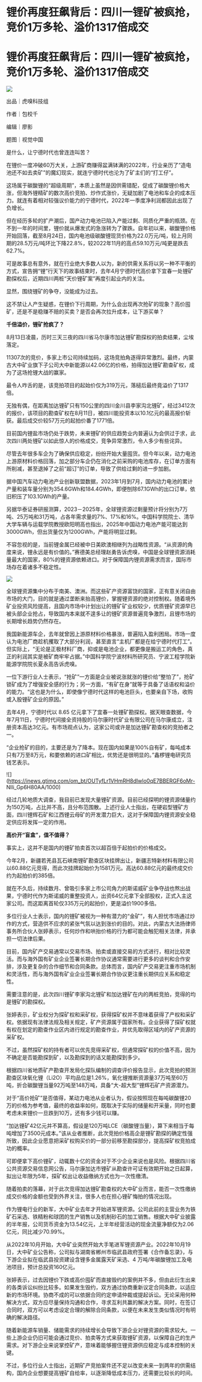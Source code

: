 # 锂价再度狂飙背后：四川一锂矿被疯抢，竞价1万多轮、溢价1317倍成交

# 锂价再度狂飙背后：四川一锂矿被疯抢，竞价1万多轮、溢价1317倍成交

![](https://inews.gtimg.com/om_bt/OmLGTPpZ7VBOx1wTjtBi7HlylJN7i45Kj15-Z-dtmgjS8AA/1000)

出品｜虎嗅科技组

作者｜包校千

编辑｜廖影

题图｜视觉中国

是什么，让宁德时代也曾连连叫苦？

在锂价一度冲破60万大关，上游矿商赚得盆满钵满的2022年，行业亲历了“造电池还不如去卖矿”的魔幻现实，就连宁德时代也沦为了矿主们的“打工仔”。

这场属于碳酸锂的“超级周期”，本质上虽然是因供需错配，促成了碳酸锂价格大涨，但海外锂精矿的数次高价竞拍、炒作式涨价，无疑加剧了电池和车企的成本压力。就连有着相对较强议价能力的宁德时代，2022年一季度净利润都因此出现了负增长。

但在经历多轮的扩产潮后，国产动力电池已陷入产能过剩、同质化严重的瓶颈。在不到一年的时间里，锂价就从爆发式的急涨转为了骤跌。自年初以来，碳酸锂价格开始回落，截至8月24日，国内电池级碳酸锂现货价格为22.0万元/吨，较上月同期的28.5万元/吨环比下降22.8%，较2022年11月的高点59.10万元/吨更是跌去62.7%。

可是故事总有意外，就在行业绝大多数人以为，新的供需关系将以另一种不平衡的方式，宣告拥“锂”行天下的故事结束时，去年4月宁德时代高价拿下宜春一处锂矿勘探权后，近期四川两桩“天价锂矿案”再度引起业内的关注。

显然，围绕锂矿的争夺，没能成为过去。

这不禁让人产生疑惑，在锂价下行周期，为什么会出现再次抢矿的现象？高价囤矿，还是不是稳赚不赔的买卖？是否会再次拉升成本，让下游买单？

**千倍溢价，锂矿抢疯了？**

8月13日凌晨，历时三天三夜的四川省马尔康市加达锂矿勘探权的拍卖结果，尘埃落定。

11307次的竞价，多家上市公司持续加码，这场竞拍角逐得异常激烈。最终，内蒙古大中矿业旗下子公司大中新能源以42.06亿的价格，拍得加达锂矿勘查矿权，成为了这场抢锂大战的赢家。

最令人咋舌的是，该竞拍项目的起始价仅为319万元，落槌后最终竟溢价了1317倍。

无独有偶，在距离加达锂矿只有150公里的四川金川县李家沟北锂矿，经过3412次的报价，该项目的勘查矿权在8月11日，被四川能投资本以10.1亿元的最高报价斩获。最后成交价较57万元的起拍价番了1771倍。

目前国内锂盐市场仍处于跌势，未来锂矿的供应趋势业内普遍认为会供过于求，此次四川两处锂矿以如此惊人的价格成交，竞争异常激烈，令人多少有些诧异。

尽管去年很多车企为了确保供应稳定，纷纷开始大量囤货。但今年以来，动力电池上游原材料价格回落，加之部分车企仍在消化之前采购的电池库存，在订单方面有所削减，甚至退掉了之前“超订”的订单，导致了供给过剩的进一步加剧。

据中国汽车动力电池产业创新联盟数据，2023年1月到7月，国内动力电池的累计产量和装车量分别为354.6GWh和184.4GWh，即便刨除67.1GWh的出口订单，依旧积压了103.1GWh的产量。

另据华泰证券研报测算，2023－2025年，全球锂资源过剩量预计将分别为7万吨、25万吨和31万吨，占各年需求量的7%、17%和16%。中国科学院院士、清华大学车辆与运载学院教授欧阳明高也指出，2025年中国动力电池产能可能达到3000GWh，但出货量仅为1200GWh，产能将明显过剩。

不容忽视的是，当前锂金属已经被中日美欧澳相继列为战略性资源。“从资源的角度来说，锂永远是有价值的。”赛德美总经理赵勇告诉虎嗅，中国是全球锂资源消耗量最大的国家，80%的锂资源依赖进口。对于保障国内锂资源需求而言，国际市场存在着诸多不稳定性。

![](https://inews.gtimg.com/om_bt/OktDgQgoHY635nhyoQnv6eFiXnowp1zbpiro6ND73BimAAA/1000)

全球锂资源集中分布于南美、澳洲。而这些矿产资源富饶的国家，正有意关闭自由市场的大门，目的就是通过垄断来抬高锂价，掌握锂资源的绝对控制权。随着境外矿业投资风险提高，且国内市场中计划出让的锂矿矿业权较少，优质锂矿资源早已被头部企业抢占，导致国内本来就不遑多让的锂矿资源普遍竞争激烈，且锂市场的长期增长趋势仍然存在。

我国新能源车企，去年就曾因上游原材料价格暴涨，普遍陷入盈利困局。市场一度认为电池厂商趁机攫取了大部分利润，甚至直言“主机厂都是在给宁德时代打工”。但实际上，“无论是正极材料厂商，抑或是电池企业，都更像是搬运工的角色，真正的利润其实是被矿商牢牢占据。”中国科学院宁波材料所研究员、宁波工程学院新能源学院院长夏永高告诉虎嗅。

一位下游行业人士表示，“抢矿”一方面是企业被说涨就涨的锂价给“整怕了”，抢矿锁矿成为了增强安全感的行为；另一方面，“有矿在身”就等于具备了话语权和溢价的能力。“这也是为什么，即使像宁德时代这样的电池巨头，也要亲自下场，收购或入股锂矿企业的原因。”

去年4月，宁德时代以 8.65
亿元拿下了宜春一处锂矿勘探权。据天眼查数据，今年7月11日，宁德时代间接全资持股的马尔康时代矿业有限公司在马尔康成立，注册资本高达3亿元。有市场观点认为，这家公司或许是加达锂矿勘查权的竞拍者之一。

“企业抢矿的目的，主要还是为了降本。现在国内如果是100%自有矿，每吨成本只有7万至8万元，和要依赖的进口矿相比，优势还是很明显的。”鑫椤锂电研究员钱艺表示。

![](https://inews.gtimg.com/om_bt/OUTyfLr1VHmRH8dIwlo0qE7BBERGF6oMr-
NIli_Gp6H80AA/1000)

经过几轮地质大调查，我目前已发现大量锂矿资源。目前已经探明的锂资源储量约为150万吨，占比并不高，且分布范围散。上述行业人士指出，在硬岩型锂矿方面，四川锂辉石矿和江西锂云母矿的开发潜力巨大，这对于保障国内锂资源安全稳定供应将发挥一定的作用。

**高价开“盲盒”，值不值得？**

事实上，这并不是国内的锂矿拍卖首次以超百倍于起拍价的价格成交。

今年2月，新疆若羌县瓦石峡南锂矿勘查区块挂牌出让，新疆志特新材料有限公司以60.88亿元竞得，而此次挂牌起始价为1581万元。高达60.88亿元的最终成交价约为起拍价的385倍。

就在不久后，持续数月、曾吸引多家上市公司角力的斯诺威矿业争夺战也熬出战果，宁德时代作为斯诺威的重整投资人，出资64亿元拿下全部股权，正式入主这家公司。而这距离首轮仅335万元的起拍价，更是溢价1900多倍。

多位行业人士表示，国内的锂矿被视为一种有潜力的“金矿”，有人担忧市场通过炒作的方式，营造供不应求的紧张气氛以达到涨价的目的。对此，内蒙古大法扬律师事务所合伙人张婷表示，任何炒作和哄抬价格的行为都可能会触犯相关法律，并承担一切法律后果。

目前，国内矿产交易通常以交易市场、拍卖或直接交易的方式进行，相对比较灵活。而与海外国有矿业企业签署长期合作协议通常需要进行更多的谈判和合作安排，涉及更复杂的合作细节和合同条款。总体而言，国内矿产交易更注重市场机制和灵活性，而与海外国有矿业企业签署长期合作协议更注重长期供应关系和稳定性。

需要注意的是，此次四川锂矿李家沟北锂矿和加达锂矿在内的两桩竞拍，竞得的均是锂矿的勘探权。

张婷表示，矿业权分为探矿权和采矿权，获得探矿权并不意味着获得了产权和采矿权。依据现有法律法规及相关规定，矿产资源属于国家所有。企业获得了探矿权就有权在划定的勘查作业区内进行规定的勘查作业，并优先取得区域内的矿产资源的采矿权。

不过，虽然探矿权的持有者可以优先竞得采矿权，但通常探矿权的价值不高，因为不确定是否能勘探到矿，以及勘探到的话又能勘探到多少。

根据四川省地质矿产勘查开发局化探队编制的调查评价报告显示，此次竞拍的预测勘查区块氧化锂（Li2O）平均品位是1.26%，氧化锂推断资源量37万吨至60万吨，折合碳酸锂当量92万吨至148万吨，具备“大-超大型”锂辉石矿产资源潜力。

对于“高价抢矿”是否值得，某动力电池从业者认为，假设按照现在每吨碳酸锂20万的价格为参考值，最终的收益率如何，既取决于实际的储量和开采量，同时也要考虑未来锂价一旦跌到10万，还有多少钱可以赚。

“加达锂矿42亿元并不算高，假设是120万吨LCE（碳酸锂当量），算下来相当于每吨增加了3500元成本。”该从业者推断，此次竞拍价格高企是锂矿勘探的确定性强所致，因此企业愿意把采矿权购买价的一部分前移至勘探部分，提高探矿权竞拍成功的概率。

可即便拿下高价锂矿，动辄数十亿的资金对于不少企业来说也是风险。根据四川省公共资源交易信息网公告，马尔康加达市锂矿从勘查许可证有效期开始之日起算，拟出让年限为5年，探矿权出让收益缴纳方式也为一次性缴清。

随着拍卖的落幕，对于此次竞得加达锂矿勘查权的大中矿业而言，能否一次性缴纳成交价格的金额也受到外界关注，很多人也在担心锂矿悔拍的情况出现。

作为锂电行业的新军，大中矿业去年才开始进军锂资源。公司此前的主营业务为铁矿石采选、铁精粉和球团的生产销售以及机制砂石的加工销售。根据大中矿业披露的半年报，公司货币资金为13.54亿元，上半年经营活动的现金流量净额仅为2.06亿元，同比减少70.99%。

从2022年10月开始，大中矿业突然开始大手笔进军锂资源产业。2022年10月19日，大中矿业公告称，公司拟与湖南省郴州市临武县政府签署《合作备忘录》，与下游企业拟在临武县投资建设含锂多金属露天矿采选、4
万吨/年碳酸锂加工及电池项目，预计总投资160亿元。

张婷表示，过去因锂价下跌或高价囤矿而直接毁约的案例并不多，但由此衍生出来的各类诉讼纠纷比较多。如果发生毁约，双方通过协商重新议定合同条款，以适应新的市场环境。协商不成的可以依据合同约定申请仲裁或提起诉讼。无论采用何种解决方式，双方应尽量保持沟通和合作，寻求互利共赢的解决方案。同时，在签订合同时，双方可以考虑设定合理的解除合同条款，以便在未来发生类似情况时有明确的解决路径。

随着新能源车销量、储能需求的持续增长会导致下游企业对锂资源的需求较大。一些上游企业仍旧可能会通过竞价、拍卖等方式来获取锂矿资源，以保障自己的生产需求。对下游企业来说掌控矿产，意味着能够握住锂资源供应稳定与成本控制的关键。

不过，多位行业人士指出，近期矿产竞拍案件还不足以改变未来一到两年的供需结构，国内企业想要提高锂矿自给率，以逐渐降低成本压力，还需要比较长的时间。

